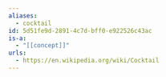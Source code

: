 ```yaml
---
aliases:
  - cocktail
id: 5d51fe9d-2891-4c7d-bff0-e922526c43ac
is-a:
  - "[[concept]]"
urls:
  - https://en.wikipedia.org/wiki/Cocktail
---
```

